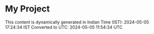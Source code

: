 # My Project

This content is dynamically generated in Indian Time (IST): 2024-05-05 17:24:34 IST
Converted to UTC: 2024-05-05 11:54:34 UTC
